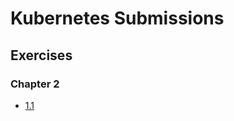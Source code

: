 # Kubernetes Submissions

## Exercises

### Chapter 2

- [1.1](https://github.com/FearlessLugia/KubernetesSubmissions/tree/1.1/log_output)